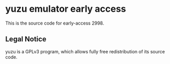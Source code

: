 yuzu emulator early access
=============

This is the source code for early-access 2998.

## Legal Notice

yuzu is a GPLv3 program, which allows fully free redistribution of its source code.